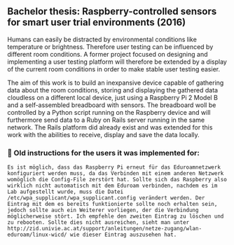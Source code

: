 ## Bachelor thesis: Raspberry-controlled sensors for smart user trial environments (2016)

Humans can easily be distracted by environmental conditions like temperature or brightness. Therefore user testing can be influenced by different room conditions. A former project focused on designing and implementing a user testing platform will therefore be extended by a display of the current room conditions in order to make stable user testing easier.  
  
The aim of this work is to build an inexpansive device capable of gathering data about the room conditions, storing and displaying the gathered data cloudless on a different local device, just using a Raspberry Pi 2 Model B and a self-assembled breadboard with sensors. The breadboard woll be controlled by a Python script running on the Raspberry device and will furthermore send data to a Ruby on Rails server running in the same network. The Rails platform did already exist and was extended for this work with the abilities to receive, display and save the data locally.

### 📎 Old instructions for the users it was implemented for:

`Es ist möglich, dass das Raspberry Pi erneut für das Eduroamnetzwerk konfiguriert werden muss,
da das Verbinden mit einem anderen Netzwerk womöglich die Config-File zerstört hat.
Sollte sich das Raspberry also wirklich nicht automatisch mit dem Eduroam verbinden,
nachdem es im Lab aufgestellt wurde, muss die Datei /etc/wpa_supplicant/wpa_supplicant.config verändert werden.
Der Eintrag mit dem es bereits funktionierte sollte noch erhalten sein,
jedoch sollte auch ein Weiterer vorliegen, der die Verbindung möglicherweise stört.
Ich empfehle den zweiten Eintrag zu löschen und zu rebooten.
Sollte dies nicht ausreichen, sieht man unter http://zid.univie.ac.at/support/anleitungen/netze-zugang/wlan-eduroam/linux-wicd/ wie dieser Eintrag auszusehen hat.`
